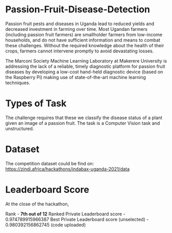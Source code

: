 # Passion-Fruit-Disease-Detection

Passion fruit pests and diseases in Uganda lead to reduced yields and decreased investment in farming over time. Most Ugandan farmers (including passion fruit farmers) are smallholder farmers from low-income households, and do not have sufficient information and means to combat these challenges. Without the required knowledge about the health of their crops, farmers cannot intervene promptly to avoid devastating losses.

The Marconi Society Machine Learning Laboratory at Makerere University is addressing the lack of a reliable, timely diagnostic platform for passion fruit diseases by developing a low-cost hand-held diagnostic device (based on the Raspberry Pi) making use of state-of-the-art machine learning techniques.

# Types of Task

The challenge requires that these we classify the disease status of a plant given an image of a passion fruit.
The task is a Computer Vision task and unstructured.

# Dataset
The competition dataset could be find on:
https://zindi.africa/hackathons/indabax-uganda-2021/data

# Leaderboard Score
At the close of the hackathon,

Rank - **7th out of 12**
Ranked Private Leaderboard score                    - 0.974789915966387
Best Private Leaderboard score (unselected)         - 0.980392156862745 (code uploaded)
